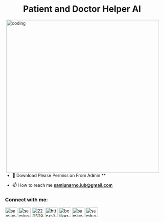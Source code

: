 <h1 align="center">Patient and Doctor Helper AI</h1>

<img align="right" alt="coding" width="500"  src="https://media.tenor.com/nYCc0GbYYp8AAAAC/healthy-doctor.gif">



- 🌱 Download Please Permission From Admin **

- 📫 How to reach me **samiunarno.iub@gmail.com**



<h3 align="left">Connect with me:</h3>
<p align="left">
<a href="https://twitter.com/samiunarno" target="blank"><img align="center" src="https://raw.githubusercontent.com/rahuldkjain/github-profile-readme-generator/master/src/images/icons/Social/twitter.svg" alt="samiunarno" height="30" width="40" /></a>
<a href="https://linkedin.com/in/samiunmahmudarno" target="blank"><img align="center" src="https://raw.githubusercontent.com/rahuldkjain/github-profile-readme-generator/master/src/images/icons/Social/linked-in-alt.svg" alt="samiunmahmudarno" height="30" width="40" /></a>
<a href="https://stackoverflow.com/users/22052909" target="blank"><img align="center" src="https://raw.githubusercontent.com/rahuldkjain/github-profile-readme-generator/master/src/images/icons/Social/stack-overflow.svg" alt="22052909" height="30" width="40" /></a>
<a href="https://www.codechef.com/users/https://www.codechef.com/users/samiunarno" target="blank"><img align="center" src="https://cdn.jsdelivr.net/npm/simple-icons@3.1.0/icons/codechef.svg" alt="https://www.codechef.com/users/samiunarno" height="30" width="40" /></a>
<a href="https://www.hackerrank.com/belikeapro" target="blank"><img align="center" src="https://raw.githubusercontent.com/rahuldkjain/github-profile-readme-generator/master/src/images/icons/Social/hackerrank.svg" alt="belikeapro" height="30" width="40" /></a>
<a href="https://codeforces.com/profile/samiunarno" target="blank"><img align="center" src="https://raw.githubusercontent.com/rahuldkjain/github-profile-readme-generator/master/src/images/icons/Social/codeforces.svg" alt="samiunarno" height="30" width="40" /></a>
<a href="https://discord.gg/samiunarno" target="blank"><img align="center" src="https://raw.githubusercontent.com/rahuldkjain/github-profile-readme-generator/master/src/images/icons/Social/discord.svg" alt="samiunarno" height="30" width="40" /></a>
</p>

